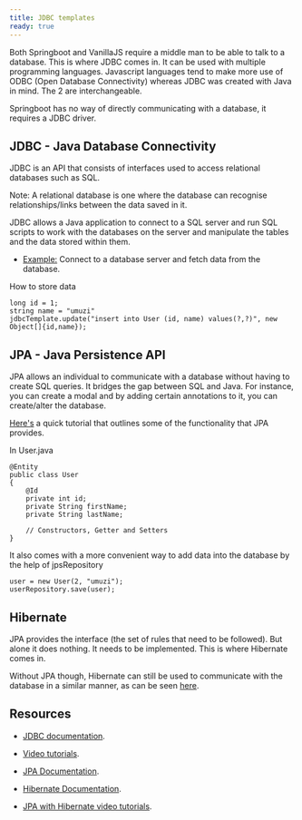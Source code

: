```yaml
---
title: JDBC templates
ready: true
---
```


Both Springboot and VanillaJS require a middle man to be able to talk to a database. This is where JDBC comes in. It can be used with multiple programming languages.
Javascript languages tend to make more use of ODBC (Open Database Connectivity) whereas JDBC was created with Java in mind. The 2 are interchangeable.

Springboot has no way of directly communicating with a database, it requires a JDBC driver.

## JDBC - Java Database Connectivity

JDBC is an API that consists of interfaces used to access relational databases such as SQL.

Note: A relational database is one where the database can recognise relationships/links between the data saved in it.

JDBC allows a Java application to connect to a SQL server and run SQL scripts to work with the databases 
on the server and manipulate the tables and the data stored within them.

- [Example:](https://www.tutorialspoint.com/jdbc/jdbc-select-records.htm) Connect to a database server and fetch data from the database.

How to store data

```
long id = 1;
string name = "umuzi" 
jdbcTemplate.update("insert into User (id, name) values(?,?)", new Object[]{id,name});

```

## JPA - Java Persistence API

JPA allows an individual to communicate with a database without having to create SQL queries. It bridges
the gap between SQL and Java. For instance, you can create a modal and by adding certain annotations to it, you
can create/alter the database.

[Here's](https://www.javaworld.com/article/3373652/java-persistence-with-jpa-and-hibernate-part-1-entities-and-relationships.html) a quick tutorial that outlines some of the functionality that JPA provides.

In User.java
```
@Entity
public class User
{
	@Id
	private int id;
	private String firstName;
	private String lastName;

	// Constructors, Getter and Setters
}

```

It also comes with a more convenient way to add data into the database by the help of jpsRepository

```
user = new User(2, "umuzi");
userRepository.save(user);

```

## Hibernate

JPA provides the interface (the set of rules that need to be followed). But alone it does nothing.
It needs to be implemented. This is where Hibernate comes in.

Without JPA though, Hibernate can still be used to communicate with the database in a similar manner, as can be seen
[here](https://www.tutorialspoint.com/hibernate/hibernate_examples.htm).

## Resources

- [JDBC documentation](https://www.tutorialspoint.com/jdbc/jdbc-introduction.htm).
- [Video tutorials](https://www.youtube.com/playlist?list=PLmCsXDGbJHdhs1dWrgeT1ZoitLGp90I6D).

- [JPA Documentation](https://www.tutorialspoint.com/jpa/index.htm).
- [Hibernate Documentation](https://www.tutorialspoint.com/hibernate/index.htm).

- [JPA with Hibernate video tutorials](https://www.youtube.com/watch?v=LKidsEzqwXw&list=PLgzDdh90-m_TKIz4JNuqh3QarIdKiTS3q).